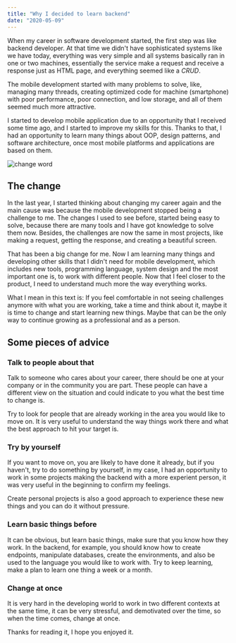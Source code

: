 ```yaml
---
title: "Why I decided to learn backend"
date: "2020-05-09"
---
```


When my career in software development started, the first step was like backend developer. At that time we didn't have sophisticated systems like we have today, everything was very simple and all systems basically ran in one or two machines, essentially the service make a request and receive a response just as HTML page, and everything seemed like a *CRUD*.

The mobile development started with many problems to solve, like, managing many threads, creating optimized code for machine (smartphone) with poor performance, poor connection, and low storage, and all of them seemed much more attractive.

I started to develop mobile application due to an opportunity that I received some time ago, and I started to improve my skills for this. Thanks to that, I had an opportunity to learn many things about OOP, design patterns, and software architecture, once most mobile platforms and applications are based on them.

![change word](https://images.unsplash.com/photo-1499244571948-7ccddb3583f1?ixlib=rb-1.2.1&ixid=eyJhcHBfaWQiOjEyMDd9&auto=format&fit=crop&w=3289&q=80)

## The change

In the last year, I started thinking about changing my career again and the main cause was because the mobile development stopped being a challenge to me. The changes I used to see before, started being easy to solve, because there are many tools and I have got knowledge to solve them now. Besides, the challenges are now the same in most projects, like making a request, getting the response, and creating a beautiful screen.

That has been a big change for me. Now I am learning many things and developing other skills that I didn't need for mobile development, which includes new tools, programming language, system design and the most important one is, to work with different people. Now that I feel closer to the product, I need to understand much more the way everything works.

What I mean in this text is: If you feel comfortable in not seeing challenges anymore with what you are working, take a time and think about it, maybe it is time to change and start learning new things. Maybe that can be the only way to continue growing as a professional and as a person.

## Some pieces of advice

### Talk to people about that
Talk to someone who cares about your career, there should be one at your company or in the community you are part. These people can have a different view on the situation and could indicate to you what the best time to change is.

Try to look for people that are already working in the area you would like to move on. It is very useful to understand the way things work there and what the best approach to hit your target is.

### Try by yourself
If you want to move on, you are likely to have done it already, but if you haven't, try to do something by yourself, in my case, I had an opportunity to work in some projects making the backend with a more experient person, it was very useful in the beginning to confirm my feelings.

Create personal projects is also a good approach to experience these new things and you can do it without pressure.

### Learn basic things before
It can be obvious, but learn basic things, make sure that you know how they work. In the backend, for example, you should know how to create endpoints, manipulate databases, create the environments, and also be used to the language you would like to work with. Try to keep learning, make a plan to learn one thing a week or a month.

### Change at once
It is very hard in the developing world to work in two different contexts at the same time, it can be very stressful, and demotivated over the time, so when the time comes, change at once.

Thanks for reading it, I hope you enjoyed it.